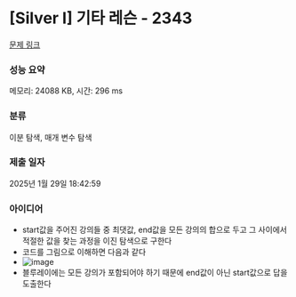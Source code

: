 # [Silver I] 기타 레슨 - 2343 

[문제 링크](https://www.acmicpc.net/problem/2343) 

### 성능 요약

메모리: 24088 KB, 시간: 296 ms

### 분류

이분 탐색, 매개 변수 탐색

### 제출 일자

2025년 1월 29일 18:42:59

### 아이디어
* start값을 주어진 강의들 중 최댓값, end값을 모든 강의의 합으로 두고 그 사이에서 적절한 값을 찾는 과정을 이진 탐색으로 구한다
* 코드를 그림으로 이해하면 다음과 같다
* ![image](https://github.com/user-attachments/assets/ec10ed20-9ce5-48fb-b27b-8f3b60e2a664)
* 블루레이에는 모든 강의가 포함되어야 하기 때문에 end값이 아닌 start값으로 답을 도출한다



